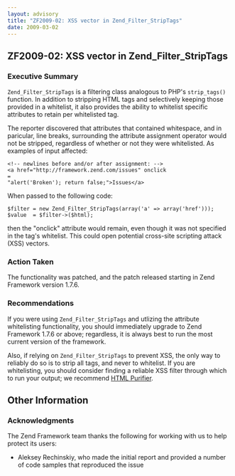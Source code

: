 ```yaml
---
layout: advisory
title: "ZF2009-02: XSS vector in Zend_Filter_StripTags"
date: 2009-03-02
---
```


ZF2009-02: XSS vector in Zend\_Filter\_StripTags
------------------------------------------------

### Executive Summary

`Zend_Filter_StripTags` is a filtering class analogous to PHP's `strip_tags()` function. In addition to stripping HTML tags and selectively keeping those provided in a whitelist, it also provides the ability to whitelist specific attributes to retain per whitelisted tag.

 The reporter discovered that attributes that contained whitespace, and in paricular, line breaks, surrounding the attribute assignment operator would not be stripped, regardless of whether or not they were whitelisted. As examples of input affected:


    <!-- newlines before and/or after assignment: -->
    <a href="http://framework.zend.com/issues" onclick
    =
    "alert('Broken'); return false;">Issues</a>


 When passed to the following code:

    $filter = new Zend_Filter_StripTags(array('a' => array('href')));
    $value  = $filter->($html);


 then the "onclick" attribute would remain, even though it was not specified in the tag's whitelist. This could open potential cross-site scripting attack (XSS) vectors.

### Action Taken

 The functionality was patched, and the patch released starting in Zend Framework version 1.7.6.

### Recommendations

 If you were using `Zend_Filter_StripTags` and utlizing the attribute whitelisting functionality, you should immediately upgrade to Zend Framework 1.7.6 or above; regardless, it is always best to run the most current version of the framework.

 Also, if relying on `Zend_Filter_StripTags` to prevent XSS, the only way to reliably do so is to strip all tags, and never to whitelist. If you are whitelisting, you should consider finding a reliable XSS filter through which to run your output; we recommend [HTML Purifier](http://htmlpurifier.org/).

Other Information
-----------------

### Acknowledgments

 The Zend Framework team thanks the following for working with us to help protect its users:

- Aleksey Rechinskiy, who made the initial report and provided a number of code samples that reproduced the issue

